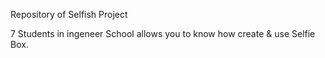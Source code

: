 Repository of Selfish Project

7 Students in ingeneer School allows you to know how create & use Selfie Box.
